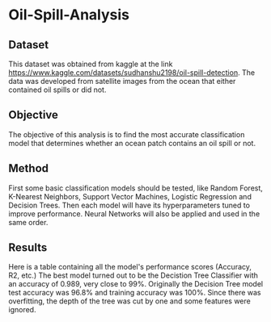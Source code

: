 # Oil-Spill-Analysis

## Dataset
This dataset was obtained from kaggle at the link https://www.kaggle.com/datasets/sudhanshu2198/oil-spill-detection. The data was developed from satellite images from the ocean that either contained oil spills or did not. 

## Objective
The objective of this analysis is to find the most accurate classification model that determines whether an ocean patch contains an oil spill or not.

## Method
First some basic classification models should be tested, like Random Forest, K-Nearest Neighbors, Support Vector Machines, Logistic Regression and Decision Trees. Then each model will have its hyperparameters tuned to improve performance. Neural Networks will also be applied and used in the same order.

## Results
Here is a table containing all the model's performance scores (Accuracy, R2, etc.) The best model turned out to be the Decistion Tree Classifier with an accuracy of 0.989, very close to 99%. Originally the Decision Tree model test accuracy was 96.8% and training accuracy was 100%. Since there was overfitting, the depth of the tree was cut by one and some features were ignored. 
